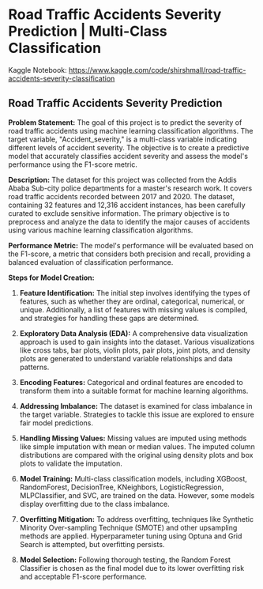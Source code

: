 # Road Traffic Accidents Severity Prediction | Multi-Class Classification

Kaggle Notebook: https://www.kaggle.com/code/shirshmall/road-traffic-accidents-severity-classification

## Road Traffic Accidents Severity Prediction

**Problem Statement:** The goal of this project is to predict the severity of road traffic accidents using machine learning classification algorithms. The target variable, "Accident_severity," is a multi-class variable indicating different levels of accident severity. The objective is to create a predictive model that accurately classifies accident severity and assess the model's performance using the F1-score metric.

**Description:** The dataset for this project was collected from the Addis Ababa Sub-city police departments for a master's research work. It covers road traffic accidents recorded between 2017 and 2020. The dataset, containing 32 features and 12,316 accident instances, has been carefully curated to exclude sensitive information. The primary objective is to preprocess and analyze the data to identify the major causes of accidents using various machine learning classification algorithms.

**Performance Metric:** The model's performance will be evaluated based on the F1-score, a metric that considers both precision and recall, providing a balanced evaluation of classification performance.

**Steps for Model Creation:**

1. **Feature Identification:** The initial step involves identifying the types of features, such as whether they are ordinal, categorical, numerical, or unique. Additionally, a list of features with missing values is compiled, and strategies for handling these gaps are determined.

2. **Exploratory Data Analysis (EDA):** A comprehensive data visualization approach is used to gain insights into the dataset. Various visualizations like cross tabs, bar plots, violin plots, pair plots, joint plots, and density plots are generated to understand variable relationships and data patterns.

3. **Encoding Features:** Categorical and ordinal features are encoded to transform them into a suitable format for machine learning algorithms.

4. **Addressing Imbalance:** The dataset is examined for class imbalance in the target variable. Strategies to tackle this issue are explored to ensure fair model predictions.

5. **Handling Missing Values:** Missing values are imputed using methods like simple imputation with mean or median values. The imputed column distributions are compared with the original using density plots and box plots to validate the imputation.

6. **Model Training:** Multi-class classification models, including XGBoost, RandomForest, DecisionTree, KNeighbors, LogisticRegression, MLPClassifier, and SVC, are trained on the data. However, some models display overfitting due to the class imbalance.

7. **Overfitting Mitigation:** To address overfitting, techniques like Synthetic Minority Over-sampling Technique (SMOTE) and other upsampling methods are applied. Hyperparameter tuning using Optuna and Grid Search is attempted, but overfitting persists.

8. **Model Selection:** Following thorough testing, the Random Forest Classifier is chosen as the final model due to its lower overfitting risk and acceptable F1-score performance.
